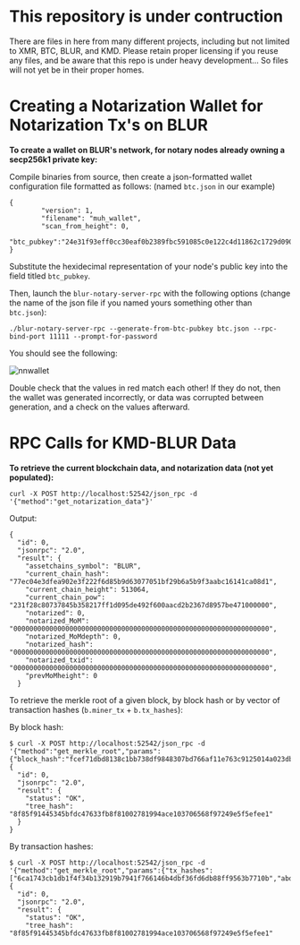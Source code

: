 # This repository is under contruction

There are files in here from many different projects, including but not limited to XMR, BTC, BLUR, and KMD. Please retain proper licensing if you reuse any files, and be aware that this repo is under heavy development... So files will not yet be in their proper homes.

# Creating a Notarization Wallet for Notarization Tx's on BLUR

**To create a wallet on BLUR's network, for notary nodes already owning a secp256k1 private key:**


Compile binaries from source, then create a json-formatted wallet configuration file formatted as follows: 
(named `btc.json` in our example)


```
{
        "version": 1,
        "filename": "muh_wallet",
        "scan_from_height": 0,
        "btc_pubkey":"24e31f93eff0cc30eaf0b2389fbc591085c0e122c4d11862c1729d090106c842"
}
```


Substitute the hexidecimal representation of your node's public key into the field titled `btc_pubkey`.


Then, launch the `blur-notary-server-rpc` with the following options (change the name of the json file if you named yours something other than `btc.json`): 


```
./blur-notary-server-rpc --generate-from-btc-pubkey btc.json --rpc-bind-port 11111 --prompt-for-password
```


You should see the following:


![nnwallet](https://i.imgur.com/I9cRpQp.png)


Double check that the values in red match each other! If they do not, then the wallet was generated incorrectly, or data was corrupted between generation, and a check on the values afterward. 
# RPC Calls for KMD-BLUR Data

**To retrieve the current blockchain data, and notarization data (not yet populated):**

`curl -X POST http://localhost:52542/json_rpc -d '{"method":"get_notarization_data"}'`

Output:
```
{
  "id": 0,
  "jsonrpc": "2.0",
  "result": {
    "assetchains_symbol": "BLUR",
    "current_chain_hash": "77ec04e3dfea902e3f222f6d85b9d63077051bf29b6a5b9f3aabc16141ca08d1",
    "current_chain_height": 513064,
    "current_chain_pow": "231f28c80737845b358217ff1d095de492f600aacd2b2367d8957be471000000",
    "notarized": 0,
    "notarized_MoM": "0000000000000000000000000000000000000000000000000000000000000000",
    "notarized_MoMdepth": 0,
    "notarized_hash": "0000000000000000000000000000000000000000000000000000000000000000",
    "notarized_txid": "0000000000000000000000000000000000000000000000000000000000000000",
    "prevMoMheight": 0
  }
```
To retrieve the merkle root of a given block, by block hash or by vector of transaction hashes (`b.miner_tx` + `b.tx_hashes`):

By block hash:
```
$ curl -X POST http://localhost:52542/json_rpc -d '{"method":"get_merkle_root","params":{"block_hash":"fcef71dbd8138c1bb738df9848307bd766af11e763c9125014a023db706877d"}}'
{
  "id": 0,
  "jsonrpc": "2.0",
  "result": {
    "status": "OK",
    "tree_hash": "8f85f91445345bfdc47633fb8f81002781994ace103706568f97249e5f5efee1"
  }
}
```
By transaction hashes:
```
$ curl -X POST http://localhost:52542/json_rpc -d '{"method":"get_merkle_root","params":{"tx_hashes":["6ca1743cb1db1f4f34b132919b7941f766146b4dbf36fd6db88ff9563b7710b","abdbab0a70288fc8106de68715db988e901cf51f77696011c6479822a9236b8b"]}}'
{
  "id": 0,
  "jsonrpc": "2.0",
  "result": {
    "status": "OK",
    "tree_hash": "8f85f91445345bfdc47633fb8f81002781994ace103706568f97249e5f5efee1"
```
